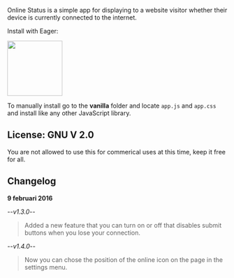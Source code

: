 Online Status is a simple app for displaying to a website visitor whether their device is currently connected to the internet.

Install with Eager:

<a href="https://eager.io/app/online-status/install?source=button">
  <img src="https://install.eager.io/install-button.png" border="0" width="126">
</a>

To manually install go to the **vanilla** folder and locate `app.js` and `app.css` and install like any other JavaScript library.

## License: GNU V 2.0

You are not allowed to use this for commerical uses at this time, keep it free for all. 

## Changelog 

**9 februari 2016**

--*v1.3.0*--
> Added a new feature that you can turn on or off that disables submit buttons when you lose your connection.  

--*v1.4.0*--
> Now you can chose the position of the online icon on the page in the settings menu.  
